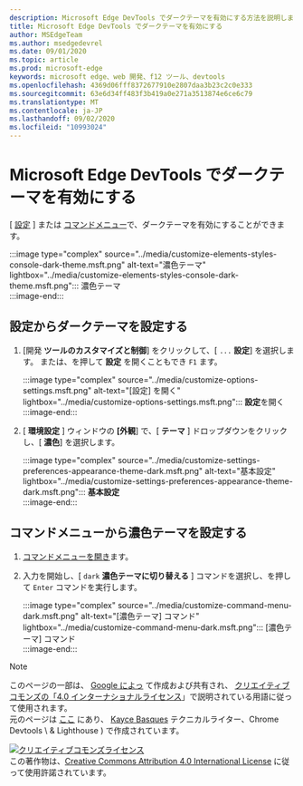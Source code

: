 ```yaml
---
description: Microsoft Edge DevTools でダークテーマを有効にする方法を説明します。
title: Microsoft Edge DevTools でダークテーマを有効にする
author: MSEdgeTeam
ms.author: msedgedevrel
ms.date: 09/01/2020
ms.topic: article
ms.prod: microsoft-edge
keywords: microsoft edge、web 開発、f12 ツール、devtools
ms.openlocfilehash: 4369d06fff8372677910e2807daa3b23c2c0e333
ms.sourcegitcommit: 63e6d34ff483f3b419a0e271a3513874e6ce6c79
ms.translationtype: MT
ms.contentlocale: ja-JP
ms.lasthandoff: 09/02/2020
ms.locfileid: "10993024"
---
```

<!-- Copyright Kayce Basques 

   Licensed under the Apache License, Version 2.0 (the "License");
   you may not use this file except in compliance with the License.
   You may obtain a copy of the License at

       https://www.apache.org/licenses/LICENSE-2.0

   Unless required by applicable law or agreed to in writing, software
   distributed under the License is distributed on an "AS IS" BASIS,
   WITHOUT WARRANTIES OR CONDITIONS OF ANY KIND, either express or implied.
   See the License for the specific language governing permissions and
   limitations under the License.  -->





# Microsoft Edge DevTools でダークテーマを有効にする   

  

[ [設定](#set-up-dark-theme-from-settings) ] または [コマンドメニュー](#set-up-dark-theme-from-the-command-menu)で、ダークテーマを有効にすることができます。  

:::image type="complex" source="../media/customize-elements-styles-console-dark-theme.msft.png" alt-text="濃色テーマ" lightbox="../media/customize-elements-styles-console-dark-theme.msft.png":::
   濃色テーマ  
:::image-end:::  

## 設定からダークテーマを設定する   

1.  [開発 **ツールのカスタマイズと制御**] をクリックして、[ `...` **設定**] を選択します。  または、を押して **設定** を開くこともでき `F1` ます。  
    
    :::image type="complex" source="../media/customize-options-settings.msft.png" alt-text="[設定] を開く" lightbox="../media/customize-options-settings.msft.png":::
       **設定**を開く  
    :::image-end:::  

1.  [ **環境設定** ] ウィンドウの **[外観**] で、[ **テーマ** ] ドロップダウンをクリックし、[ **濃色**] を選択します。  
    
    :::image type="complex" source="../media/customize-settings-preferences-appearance-theme-dark.msft.png" alt-text="基本設定" lightbox="../media/customize-settings-preferences-appearance-theme-dark.msft.png":::
       **基本設定**  
    :::image-end:::  

## コマンドメニューから濃色テーマを設定する   

1.  [コマンドメニューを開き][DevtoolsCommandMenu]ます。  
1.  入力を開始し、[ `dark` **濃色テーマに切り替える** ] コマンドを選択し、を押して `Enter` コマンドを実行します。  
    
    :::image type="complex" source="../media/customize-command-menu-dark.msft.png" alt-text="[濃色テーマ] コマンド" lightbox="../media/customize-command-menu-dark.msft.png":::
       [濃色テーマ] コマンド  
    :::image-end:::  
    
<!--  
   


-->  

<!-- links -->  

[DevtoolsCommandMenu]: ../command-menu/index.md "コマンドメニュー |Microsoft ドキュメント"  

> [!NOTE]
> このページの一部は、 [Google によっ][GoogleSitePolicies] て作成および共有され、 [クリエイティブコモンズの「4.0 インターナショナルライセンス][CCA4IL]」で説明されている用語に従って使用されます。  
> 元のページは [ここ](https://developers.google.com/web/tools/chrome-devtools/customize/dark-theme) にあり、 [Kayce Basques][KayceBasques] テクニカルライター、Chrome Devtools \ & Lighthouse \) で作成されています。  

[![クリエイティブコモンズライセンス][CCby4Image]][CCA4IL]  
この著作物は、[Creative Commons Attribution 4.0 International License][CCA4IL] に従って使用許諾されています。  

[CCA4IL]: https://creativecommons.org/licenses/by/4.0  
[CCby4Image]: https://i.creativecommons.org/l/by/4.0/88x31.png  
[GoogleSitePolicies]: https://developers.google.com/terms/site-policies  
[KayceBasques]: https://developers.google.com/web/resources/contributors/kaycebasques  
